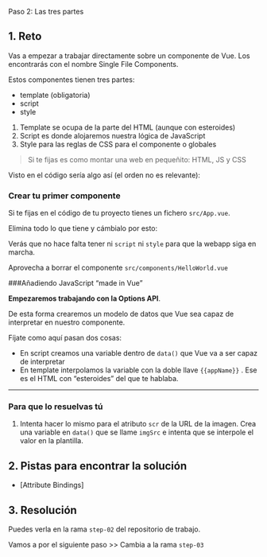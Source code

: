 Paso 2: Las tres partes

## 1. Reto

Vas a empezar a trabajar directamente sobre un componente de Vue. Los encontrarás con el nombre Single File Components.

Estos componentes tienen tres partes:
- template (obligatoria)
- script
- style

1. Template se ocupa de la parte del HTML (aunque con esteroides)
2. Script es donde alojaremos nuestra lógica de JavaScript
3. Style para las reglas de CSS para el componente o globales

> Si te fijas es como montar una web en pequeñito: HTML, JS y CSS

Visto en el código sería algo así (el orden no es relevante):

<template>
  
</template>

<script>

</script>

<style>

</style>

### Crear tu primer componente

Si te fijas en el código de tu proyecto tienes un fichero `src/App.vue`. 

Elimina todo lo que tiene y cámbialo por esto:

<template>
 <h1>Vue Cool Filters</h1>
 <img src="https://source.unsplash.com/200x200/?cocktail,party&v=1" />
</template>

Verás que no hace falta tener ni `script` ni `style` para que la webapp siga en marcha. 

Aprovecha a borrar el componente `src/components/HelloWorld.vue`

###Añadiendo JavaScript “made in Vue”

**Empezaremos trabajando con la Options API**. 

De esta forma crearemos un modelo de datos que Vue sea capaz de interpretar en nuestro componente.

<template>
 <h1>{{appName}}</h1>
 <img src="https://source.unsplash.com/200x200/?cocktail,party&v=1" />
</template>

<script>
export default {
  data() {
    return {
      appName: 'Vue Cool Filters'
    }
  }
} 
</script>

Fíjate como aquí pasan dos cosas:
- En script creamos una variable dentro de `data()` que Vue va a ser capaz de interpretar
- En template interpolamos la variable con la doble llave `{{appName}}` . Ese es el HTML con “esteroides” del que te hablaba.

----

### Para que lo resuelvas tú

1. Intenta hacer lo mismo para el atributo `scr` de la URL de la imagen. Crea una variable en `data()` que se llame `imgSrc` e intenta que se interpole el valor en la plantilla.

## 2. Pistas para encontrar la solución

- [Attribute Bindings]


## 3. Resolución

Puedes verla en la rama `step-02` del repositorio de trabajo.


Vamos a por el siguiente paso >> Cambia a la rama `step-03`